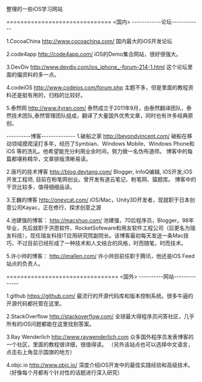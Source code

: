 整理的一些iOS学习网站

==============================
<国内>
------------论坛------------


1.CocoaChina  	 http://www.cocoachina.com/
	国内最大的iOS开发论坛

2.code4app		 http://code4app.com/
	iOS的Demo集合网站，很好很强大。

3.DevDiv   	  	 http://www.devdiv.com/ios_iphone_-forum-214-1.html
	这个论坛里面的偏资料的多一点。

4.codeiOS   	 http://www.codeios.com/forum.php
	主题不多，但是里面的教程资料还是挺有用的，归档的比较好。

5.泰然网			 http://www.ityran.com/
	泰然成立于2011年9月，由泰然翻译团队，泰然技术团队,泰然管理团队组成，翻译了大量国外优秀文章，同时也有许多经典原创。




----------博客--------------
1.破船之家   		http://beyondvincent.com/
	破船在移动领域摸爬滚打多年，经历了Symbian、Windows Mobile、Windows Phone和 iOS 等的洗礼。他希望能充分利用业余时间，努力做一名伪布道师。
	博客中的每篇都堪称精华，文章排版清晰易读。

2.唐巧的技术博客  http://blog.devtang.com/
	Blogger, InfoQ编辑, iOS开发,iOS开发工程师, 目前在粉笔网创业。曾开发有道云笔记、粉笔网、猿题库。
	博客中的干货比较多，值得细细品读。

3.王巍的博客  	http://onevcat.com/
	iOS/Mac，Unity3D开发者，现就职于日本创意公司Kayac，正在修行，探求创意之源

4.池建强的博客：  http://macshuo.com/
	池建强，70后程序员，Blogger。98年毕业，先后就职于洪恩软件、RocketSofeware和用友软件工程公司（后更名为瑞友科技），现任瑞友科技IT应用研究院副院长。该博客最初每天发送一条Mac技巧，不过目前已经形成了一种技术和人文结合的风格，时而随笔，时而技术。

5.许小帅的博客：	http://imallen.com/
	许小帅目前任职于腾讯，他还是iOS Feed站点的负责人。



================================
<国外>
----------网站--------------


1.github         https://github.com/
	最流行的开源代码库和版本控制系统。很多牛逼的开源代码都托管在这里。

2.StackOverflow  http://stackoverflow.com/
	全球最大得程序员问答社区，几乎所有的iOS问题都能在这里找到答案。

3.Ray Wenderlich http://www.raywenderlich.com
	众多国外程序员发表博客的一个社区，里面的教程很详细，很值得读。 （另外该站点也可以选择中文语言，点击右上角显示国旗的地方）

4.objc.io   	 http://www.objc.io/
	深度介绍iOS开发中的最佳实践经验和高级技术。（好像每个月都有个针对性的话题进行深入研究）

	



